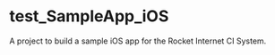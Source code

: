 # test_SampleApp_iOS
A project to build a sample iOS app for the Rocket Internet CI System.
 
 
 
  
    
 
